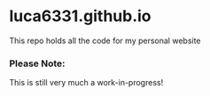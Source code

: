 # luca6331.github.io
This repo holds all the code for my personal website

### Please Note:
This is still very much a work-in-progress!









